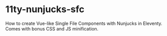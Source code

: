 # 11ty-nunjucks-sfc

How to create Vue-like Single File Components with Nunjucks in Eleventy. Comes with bonus CSS and JS minification.
